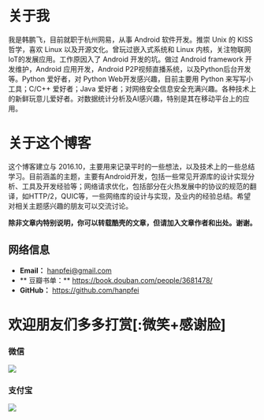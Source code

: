 # 关于我

我是韩鹏飞，目前就职于杭州网易，从事 Android 软件开发。推崇 Unix 的 KISS 哲学，喜欢 Linux 以及开源文化。曾玩过嵌入式系统和 Linux 内核，关注物联网IoT的发展应用。工作原因入了 Android 开发的坑。做过 Android framework 开发维护，Android 应用开发，Android P2P视频直播系统，以及Python后台开发等。Python 爱好者，对 Python Web开发感兴趣，目前主要用 Python 来写写小工具；C/C++ 爱好者；Java 爱好者；对网络安全信息安全充满兴趣。各种技术上的新鲜玩意儿爱好者。对数据统计分析及AI感兴趣，特别是其在移动平台上的应用。

# 关于这个博客

这个博客建立与 2016.10，主要用来记录平时的一些想法，以及技术上的一些总结学习。目前涵盖的主题，主要有Android开发，包括一些常见开源库的设计实现分析、工具及开发经验等；网络请求优化，包括部分在火热发展中的协议的规范的翻译，如HTTP/2，QUIC等，一些网络库的设计与实现，及业内的经验总结。希望对相关主题感兴趣的朋友可以交流讨论。

**除非文章内特别说明，你可以转载酷壳的文章，但请加入文章作者和出处。谢谢。**

## 网络信息

* **Email：** hanpfei@gmail.com
* ** 豆瓣书单：** https://book.douban.com/people/3681478/
* **GitHub：** https://github.com/hanpfei

# 欢迎朋友们多多打赏[:微笑+感谢脸]

### 微信
![](https://www.wolfcstech.com/images/wxpay.png)

### 支付宝
![](https://www.wolfcstech.com/images/alipay.jpg) 
